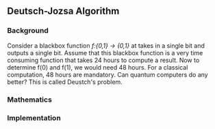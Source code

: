 ## Deutsch-Jozsa Algorithm

### Background
Consider a blackbox function *f:{0,1} -> {0,1}* at takes in a single bit and outputs a single bit. Assume that this blackbox function is a very time consuming function that takes 24 hours to compute a result. Now to determine f(0) and f(1), we would need 48 hours. For a classical computation, 48 hours are mandatory. Can quantum computers do any better? This is called Deustch's problem.

### Mathematics 


### Implementation
